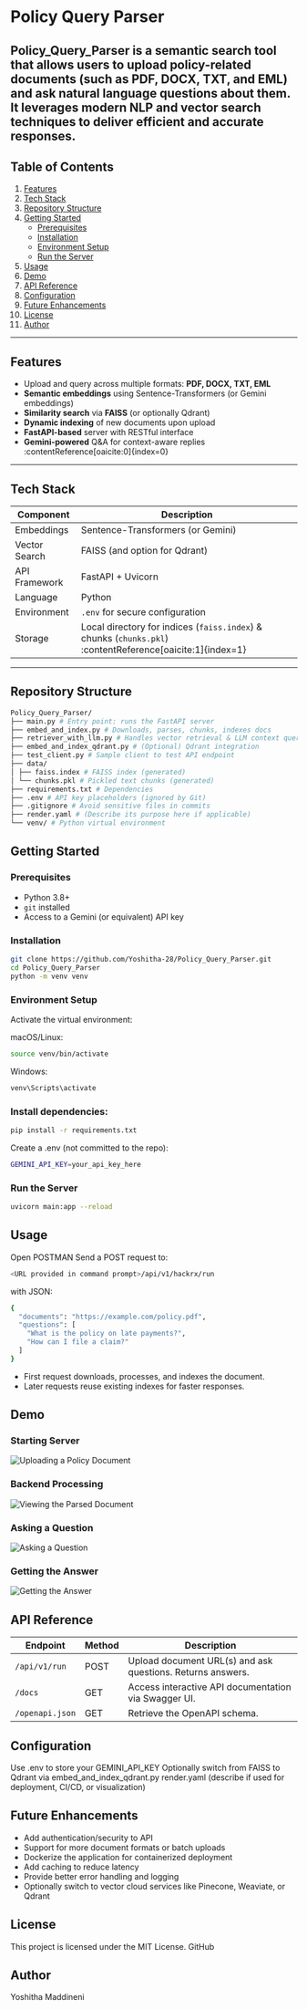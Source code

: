 # Policy Query Parser

**Policy_Query_Parser** is a semantic search tool that allows users to upload policy-related documents (such as PDF, DOCX, TXT, and EML) and ask natural language questions about them. It leverages modern NLP and vector search techniques to deliver efficient and accurate responses.
---

##  Table of Contents

1. [Features](#features)  
2. [Tech Stack](#tech-stack)  
3. [Repository Structure](#repository-structure)  
4. [Getting Started](#getting-started)  
    - [Prerequisites](#prerequisites)  
    - [Installation](#installation)  
    - [Environment Setup](#environment-setup)  
    - [Run the Server](#run-the-server)  
5. [Usage](#usage)
6. [Demo](#demo)
7. [API Reference](#api-reference)  
8. [Configuration](#configuration)  
9. [Future Enhancements](#future-enhancements)  
10. [License](#license)  
11. [Author](#author)

---

## Features

- Upload and query across multiple formats: **PDF, DOCX, TXT, EML**  
- **Semantic embeddings** using Sentence-Transformers (or Gemini embeddings)  
- **Similarity search** via **FAISS** (or optionally Qdrant)  
- **Dynamic indexing** of new documents upon upload  
- **FastAPI-based** server with RESTful interface  
- **Gemini-powered** Q&A for context-aware replies :contentReference[oaicite:0]{index=0}  

---

## Tech Stack

| Component         | Description                                           |
|------------------|-------------------------------------------------------|
| Embeddings       | Sentence-Transformers (or Gemini)                     |
| Vector Search    | FAISS (and option for Qdrant)                         |
| API Framework    | FastAPI + Uvicorn                                     |
| Language         | Python                                                |
| Environment      | `.env` for secure configuration                       |
| Storage          | Local directory for indices (`faiss.index`) & chunks (`chunks.pkl`) :contentReference[oaicite:1]{index=1} |

---

## Repository Structure
```bash
Policy_Query_Parser/
├── main.py # Entry point: runs the FastAPI server
├── embed_and_index.py # Downloads, parses, chunks, indexes docs
├── retriever_with_llm.py # Handles vector retrieval & LLM context querying
├── embed_and_index_qdrant.py # (Optional) Qdrant integration
├── test_client.py # Sample client to test API endpoint
├── data/
│ ├── faiss.index # FAISS index (generated)
│ └── chunks.pkl # Pickled text chunks (generated)
├── requirements.txt # Dependencies
├── .env # API key placeholders (ignored by Git)
├── .gitignore # Avoid sensitive files in commits
├── render.yaml # (Describe its purpose here if applicable)
└── venv/ # Python virtual environment
```
## Getting Started

### Prerequisites

- Python 3.8+  
- `git` installed  
- Access to a Gemini (or equivalent) API key

### Installation

```bash
git clone https://github.com/Yoshitha-28/Policy_Query_Parser.git
cd Policy_Query_Parser
python -m venv venv
```

### Environment Setup
Activate the virtual environment:

macOS/Linux:
```bash
source venv/bin/activate
```
Windows:
```bash
venv\Scripts\activate
```
### Install dependencies:

```bash
pip install -r requirements.txt
```
Create a .env (not committed to the repo):

```bash
GEMINI_API_KEY=your_api_key_here
```

### Run the Server
```bash
uvicorn main:app --reload
```

## Usage
Open POSTMAN
Send a POST request to:
```bash
<URL provided in command prompt>/api/v1/hackrx/run
```
with JSON:

```bash
{
  "documents": "https://example.com/policy.pdf",
  "questions": [
    "What is the policy on late payments?",
    "How can I file a claim?"
  ]
}
```

- First request downloads, processes, and indexes the document.
- Later requests reuse existing indexes for faster responses.


## Demo

### Starting Server
![Uploading a Policy Document](images/Screenshot%202025-08-14%20193817.png)

### Backend Processing
![Viewing the Parsed Document](images/Screenshot%202025-08-14%20194206.png)

### Asking a Question
![Asking a Question](images/Screenshot%202025-08-14%20194225.png)

### Getting the Answer
![Getting the Answer](images/Screenshot%202025-08-14%20194243.png)


## API Reference
| Endpoint       | Method | Description                                             |
|----------------|--------|---------------------------------------------------------|
| `/api/v1/run`  | POST   | Upload document URL(s) and ask questions. Returns answers. |
| `/docs`        | GET    | Access interactive API documentation via Swagger UI.    |
| `/openapi.json`| GET    | Retrieve the OpenAPI schema.                             |

## Configuration
Use .env to store your GEMINI_API_KEY
Optionally switch from FAISS to Qdrant via embed_and_index_qdrant.py
render.yaml (describe if used for deployment, CI/CD, or visualization)

## Future Enhancements
 - Add authentication/security to API
 - Support for more document formats or batch uploads
 - Dockerize the application for containerized deployment
 - Add caching to reduce latency
 - Provide better error handling and logging
 - Optionally switch to vector cloud services like Pinecone, Weaviate, or Qdrant

## License
This project is licensed under the MIT License. 
GitHub

## Author
Yoshitha Maddineni
